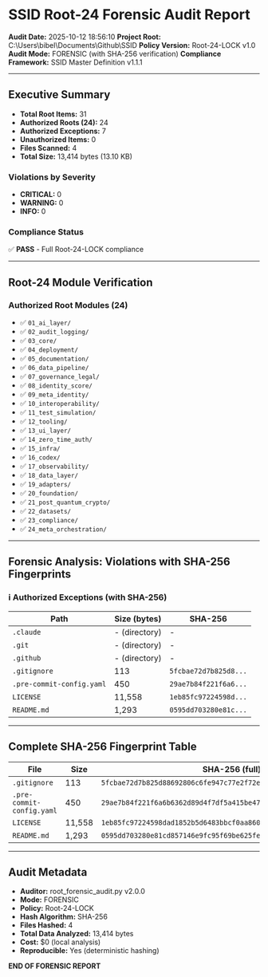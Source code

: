 # SSID Root-24 Forensic Audit Report

**Audit Date:** 2025-10-12 18:56:10
**Project Root:** C:\Users\bibel\Documents\Github\SSID
**Policy Version:** Root-24-LOCK v1.0
**Audit Mode:** FORENSIC (with SHA-256 verification)
**Compliance Framework:** SSID Master Definition v1.1.1

---

## Executive Summary

- **Total Root Items:** 31
- **Authorized Roots (24):** 24
- **Authorized Exceptions:** 7
- **Unauthorized Items:** 0
- **Files Scanned:** 4
- **Total Size:** 13,414 bytes (13.10 KB)

### Violations by Severity

- **CRITICAL:** 0
- **WARNING:** 0
- **INFO:** 0

### Compliance Status

✅ **PASS** - Full Root-24-LOCK compliance

---

## Root-24 Module Verification

### Authorized Root Modules (24)

- ✅ `01_ai_layer/`
- ✅ `02_audit_logging/`
- ✅ `03_core/`
- ✅ `04_deployment/`
- ✅ `05_documentation/`
- ✅ `06_data_pipeline/`
- ✅ `07_governance_legal/`
- ✅ `08_identity_score/`
- ✅ `09_meta_identity/`
- ✅ `10_interoperability/`
- ✅ `11_test_simulation/`
- ✅ `12_tooling/`
- ✅ `13_ui_layer/`
- ✅ `14_zero_time_auth/`
- ✅ `15_infra/`
- ✅ `16_codex/`
- ✅ `17_observability/`
- ✅ `18_data_layer/`
- ✅ `19_adapters/`
- ✅ `20_foundation/`
- ✅ `21_post_quantum_crypto/`
- ✅ `22_datasets/`
- ✅ `23_compliance/`
- ✅ `24_meta_orchestration/`

---

## Forensic Analysis: Violations with SHA-256 Fingerprints

### ℹ️ Authorized Exceptions (with SHA-256)

| Path | Size (bytes) | SHA-256 |
|------|--------------|---------|
| `.claude` | - (directory) | - |
| `.git` | - (directory) | - |
| `.github` | - (directory) | - |
| `.gitignore` | 113 | `5fcbae72d7b825d8...` |
| `.pre-commit-config.yaml` | 450 | `29ae7b84f221f6a6...` |
| `LICENSE` | 11,558 | `1eb85fc97224598d...` |
| `README.md` | 1,293 | `0595dd703280e81c...` |

---

## Complete SHA-256 Fingerprint Table

| File | Size | SHA-256 (full) |
|------|------|----------------|
| `.gitignore` | 113 | `5fcbae72d7b825d88692806c6fe947c77e2f72eb5962246b984a1fadaf0259f5` |
| `.pre-commit-config.yaml` | 450 | `29ae7b84f221f6a6b6362d89d4f7df5a415be47a13a8290550808370aac56971` |
| `LICENSE` | 11,558 | `1eb85fc97224598dad1852b5d6483bbcf0aa8608790dcc657a5a2a761ae9c8c6` |
| `README.md` | 1,293 | `0595dd703280e81cd857146e9fc95f69be625fe243bc625eefc80e42d9642824` |

---

## Audit Metadata

- **Auditor:** root_forensic_audit.py v2.0.0
- **Mode:** FORENSIC
- **Policy:** Root-24-LOCK
- **Hash Algorithm:** SHA-256
- **Files Hashed:** 4
- **Total Data Analyzed:** 13,414 bytes
- **Cost:** $0 (local analysis)
- **Reproducible:** Yes (deterministic hashing)

**END OF FORENSIC REPORT**